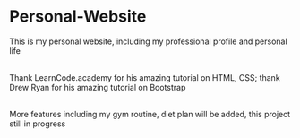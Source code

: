 # Personal-Website

This is my personal website, including my professional profile and personal life <br /><br />

Thank LearnCode.academy for his amazing tutorial on HTML, CSS; thank Drew Ryan for his amazing tutorial on Bootstrap <br /><br />

More features including my gym routine, diet plan will be added, this project still in progress 
